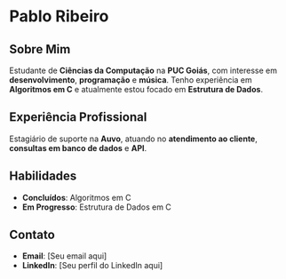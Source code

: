 # Pablo Ribeiro

## Sobre Mim
Estudante de **Ciências da Computação** na **PUC Goiás**, com interesse em **desenvolvimento**, **programação** e **música**. Tenho experiência em **Algoritmos em C** e atualmente estou focado em **Estrutura de Dados**.

## Experiência Profissional
Estagiário de suporte na **Auvo**, atuando no **atendimento ao cliente**, **consultas em banco de dados** e **API**.

## Habilidades
- **Concluídos**: Algoritmos em C
- **Em Progresso**: Estrutura de Dados em C

## Contato
- **Email**: [Seu email aqui]
- **LinkedIn**: [Seu perfil do LinkedIn aqui]
